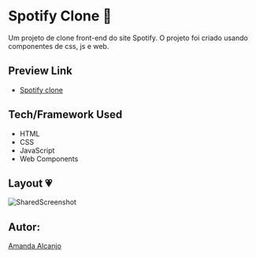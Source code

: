 # Spotify Clone 🎵
Um projeto de clone front-end do site Spotify. O projeto foi criado usando componentes de css, js e web. 

## Preview Link
- [Spotify clone](https://spotify-bymandy.netlify.app/)

## Tech/Framework Used
* HTML
* CSS
* JavaScript
* Web Components

## Layout 💗

![SharedScreenshot](https://user-images.githubusercontent.com/81193788/188498018-a083db07-51c2-4864-8055-fece12768e08.jpg)


## Autor: 
[Amanda Alcanjo](https://portfolio-amandalcanjo.netlify.app/)


